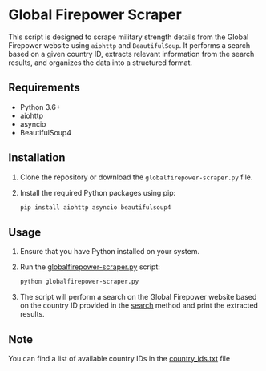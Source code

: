 # Global Firepower Scraper

This script is designed to scrape military strength details from the Global Firepower website using `aiohttp` and `BeautifulSoup`. It performs a search based on a given country ID, extracts relevant information from the search results, and organizes the data into a structured format.

## Requirements

- Python 3.6+
- aiohttp
- asyncio
- BeautifulSoup4

## Installation

1. Clone the repository or download the `globalfirepower-scraper.py` file.

2. Install the required Python packages using pip:

    ```bash
    pip install aiohttp asyncio beautifulsoup4
    ```

## Usage

1. Ensure that you have Python installed on your system.

2. Run the [globalfirepower-scraper.py](http://_vscodecontentref_/1) script:

    ```bash
    python globalfirepower-scraper.py
    ```

3. The script will perform a search on the Global Firepower website based on the country ID provided in the [search](http://_vscodecontentref_/2) method and print the extracted results.

## Note

You can find a list of available country IDs in the [country_ids.txt](http://_vscodecontentref_/1) file
